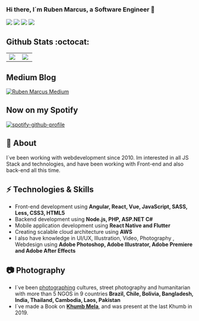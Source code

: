 <p align="center">
 
   ### Hi there, I´m Ruben Marcus, a Software Engineer 👋
  
  <a href="https://www.linkedin.com/in/rubenmarcus/"><img src="https://img.shields.io/badge/-rubenmarcus-blue?style=flat&logo=Linkedin&logoColor=white" /></a>
  <a href="https://medium.com/@rubenmarcus/"><img src="https://img.shields.io/badge/-@rubenmarcus-03a57a?style=flat&labelColor=03a57a&logo=Medium" /></a>
  <a href="mailto:ruben@rubenmarcus.dev"><img src="https://img.shields.io/badge/-ruben@rubenmarcus.dev-c14438?style=flat&logo=Gmail&logoColor=white" /></a>
  <a href="https://rubenmarcus.dev"> <img src="https://img.shields.io/website?down_message=offline&up_message=online&url=https%3A%2F%2Frubenmarcus.dev" /> </a>
</p>


## Github Stats :octocat:
<center>
<table>
  <tr>
    <td><img align="left" padding-right="10px" src=https://github-readme-stats.vercel.app/api?username=rubenmarcus&show_icons=true&theme=tokyonight ></td>
    <td><img align="left" padding-right="10px" src=https://github-readme-stats.vercel.app/api/top-langs/?username=rubenmarcus&show_icons=true&theme=tokyonight &layout=compact></td>
  </tr>  
</table>
</center>


## Medium Blog

[![Ruben Marcus Medium](https://github-readme-medium.vercel.app/?username=rubenmarcus)](https://medium.com/@rubenmarcus)


## Now on my Spotify
[![spotify-github-profile](https://spotify-github-profile.vercel.app/api/view?uid=12180941132&cover_image=true&theme=default)](https://github.com/kittinan/spotify-github-profile)

## 🖖 About
I´ve been working with webdevelopment since 2010. Im interested in all JS Stack and technologies, and have been working with Front-end and also back-end all this time.

## ⚡ Technologies & Skills
- Front-end development using **Angular, React, Vue, JavaScript, SASS, Less, CSS3, HTML5**
- Backend development using **Node.js, PHP, ASP.NET C#**
- Mobile application development using **React Native and Flutter**
- Creating scalable cloud architecture using **AWS**
- I also have knowledge in UI/UX, Illustration, Video, Photography , Webdesign using **Adobe Photoshop, Adobe Illustrator, Adobe Premiere and Adobe After Effects**

## 📷 Photography
- I´ve been [photographing](https://instagram.com/rubenluz) cultures, street photography and humanitarian with more than 5 NGOS in 9 countries **Brazil, Chile, Bolivia, Bangladesh, India, Thailand, Cambodia, Laos, Pakistan**
- I´ve made a Book on [**Khumb Mela**](https://www.facebook.com/marketplace/item/3195497150463489/), and was present at the last Khumb in 2019.
